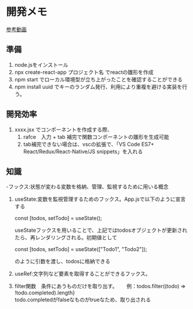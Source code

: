 # 開発メモ

[参考動画](https://www.youtube.com/watch?v=nRCNL9T3J98&t=98s&ab_channel=%E3%83%97%E3%83%AD%E3%82%B0%E3%83%A9%E3%83%9F%E3%83%B3%E3%82%B0%E3%83%81%E3%83%A5%E3%83%BC%E3%83%88%E3%83%AA%E3%82%A2%E3%83%AB)

## 準備
1. node.jsをインストール
2. npx create-react-app プロジェクト名 でreactの雛形を作成
3. npm start でローカル環境型が立ち上がったことを確認することができる
4. npm install uuid でキーのランダム発行、利用により重複を避ける実装を行う。

## 開発効率
1. xxxx.jsx でコンポーネントを作成する際、
    1. rafce　入力 + tab 補完で関数コンポーネントの雛形を生成可能
    2. tab補完できない場合は、vscの拡張で、「VS Code ES7+ React/Redux/React-Native/JS snippets」を入れる

## 知識
-フックス:状態が変わる変数を格納、管理、監視するために用いる概念
 1. useState:変数を監視管理するためのフックス。App.jsで以下のように宣言する  

    const [todos, setTodo] = useState();  

    useStateフックスを用いることで、上記ではtodosオブジェクトが更新されたら、再レンダリングされる。初期値として  

    const [todos, setTodo] = useState(["Todo1", "Todo2"]);  
    
    のように引数を渡し、todosに格納できる  
2. useRef:文字列など要素を取得することができるフックス。
3. filter関数　条件にあうものだけを取り出す。　　
    例：todos.filter((todo) => !todo.completed).length}  
    todo.completedがfalseなものがtrueなため、取り出される


